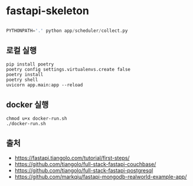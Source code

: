 # fastapi-skeleton

## 

```py
PYTHONPATH='.' python app/scheduler/collect.py
```
 


## 로컬 실행

```shell
pip install poetry
poetry config settings.virtualenvs.create false
poetry install
poetry shell
uvicorn app.main:app --reload
```

## docker 실행

```shell
chmod u+x docker-run.sh
./docker-run.sh
```

## 출처

- https://fastapi.tiangolo.com/tutorial/first-steps/
- https://github.com/tiangolo/full-stack-fastapi-couchbase/
- https://github.com/tiangolo/full-stack-fastapi-postgresql
- https://github.com/markqiu/fastapi-mongodb-realworld-example-app/

